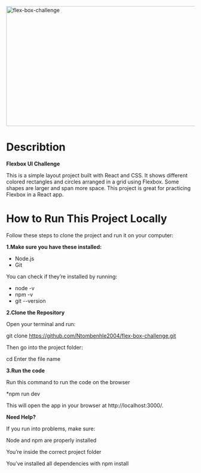 <img src="https://socialify.git.ci/Ntombenhle2004/flex-box-challenge/image?language=1&owner=1&name=1&stargazers=1&theme=Light" alt="flex-box-challenge" width="640" height="320" />

# Describtion
**Flexbox UI Challenge**

This is a simple layout project built with React and CSS. It shows different colored rectangles and circles arranged in a grid using Flexbox. Some shapes are larger and span more space. This project is great for practicing Flexbox in a React app.

# How to Run This Project Locally

Follow these steps to clone the project and run it on your computer:

**1.Make sure you have these installed:**

* Node.js
* Git

You can check if they’re installed by running:

* node -v
* npm -v
* git --version

**2.Clone the Repository**

Open your terminal and run:

git clone https://github.com/Ntombenhle2004/flex-box-challenge.git

Then go into the project folder:

cd Enter the file name

**3.Run the code**

Run this command to run the code on the browser

*npm run dev

This will open the app in your browser at http://localhost:3000/.

**Need Help?**

If you run into problems, make sure:

Node and npm are properly installed

You’re inside the correct project folder

You’ve installed all dependencies with npm install
